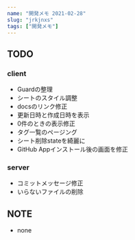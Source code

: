 ```yaml
---
name: "開発メモ 2021-02-28"
slug: "jrkjnxs"
tags: ["開発メモ"]
---
```


## TODO

### client

- Guardの整理
- シートのスタイル調整
- docsのリンク修正
- 更新日時と作成日時を表示
- 0件のときの表示修正
- タグ一覧のページング
- シート削除stateを綺麗に
- GitHub Appインストール後の画面を修正


### server

- コミットメッセージ修正
- いらないファイルの削除


## NOTE

- none

